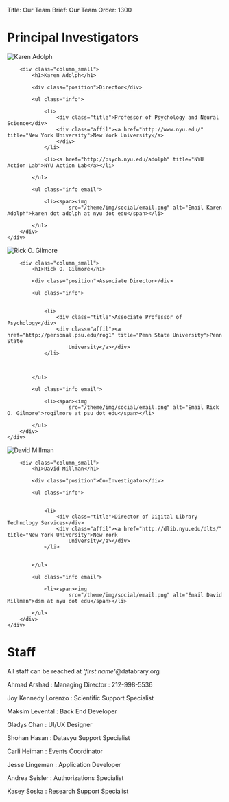 Title: Our Team
Brief: Our Team
Order: 1300

# Principal Investigators

<article class="profile cf">
    <div class="row">
        <div class="column_mini">
            <img src="/theme/img/profiles/karen.jpg" alt="Karen Adolph" class="avatar">
        </div>

        <div class="column_small">
            <h1>Karen Adolph</h1>

            <div class="position">Director</div>

            <ul class="info">

                <li>
                    <div class="title">Professor of Psychology and Neural Science</div>
                    <div class="affil"><a href="http://www.nyu.edu/" title="New York University">New York University</a>
                    </div>
                </li>

                <li><a href="http://psych.nyu.edu/adolph" title="NYU Action Lab">NYU Action Lab</a></li>

            </ul>

            <ul class="info email">

                <li><span><img
                        src="/theme/img/social/email.png" alt="Email Karen Adolph">karen dot adolph at nyu dot edu</span></li>

            </ul>
        </div>
    </div>
</article>

<article class="profile cf">
    <div class="row">
        <div class="column_mini">
            <img src="/theme/img/profiles/rick.jpg" alt="Rick O. Gilmore" class="avatar">
        </div>

        <div class="column_small">
            <h1>Rick O. Gilmore</h1>

            <div class="position">Associate Director</div>

            <ul class="info">


                <li>
                    <div class="title">Associate Professor of Psychology</div>
                    <div class="affil"><a href="http://personal.psu.edu/rog1" title="Penn State University">Penn State
                        University</a></div>
                </li>



            </ul>

            <ul class="info email">

                <li><span><img
                        src="/theme/img/social/email.png" alt="Email Rick O. Gilmore">rogilmore at psu dot edu</span></li>

            </ul>
        </div>
    </div>
</article>

<article class="profile cf">
    <div class="row">
        <div class="column_mini">
            <img src="/theme/img/profiles/david.jpg" alt="David Millman" class="avatar">
        </div>

        <div class="column_small">
            <h1>David Millman</h1>

            <div class="position">Co-Investigator</div>

            <ul class="info">


                <li>
                    <div class="title">Director of Digital Library Technology Services</div>
                    <div class="affil"><a href="http://dlib.nyu.edu/dlts/" title="New York University">New York
                        University</a></div>
                </li>


            </ul>

            <ul class="info email">

                <li><span><img
                        src="/theme/img/social/email.png" alt="Email David Millman">dsm at nyu dot edu</span></li>

            </ul>
        </div>
    </div>
</article>

# Staff

All staff can be reached at *'first name'*@databrary.org

Ahmad Arshad
: Managing Director
: 212-998-5536

Joy Kennedy Lorenzo
: Scientific Support Specialist

Maksim Levental
: Back End Developer

Gladys Chan
: UI/UX Designer

Shohan Hasan
: Datavyu Support Specialist

Carli Heiman
: Events Coordinator

Jesse Lingeman
: Application Developer

Andrea Seisler
: Authorizations Specialist

Kasey Soska
: Research Support Specialist
